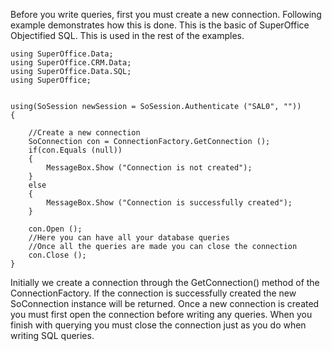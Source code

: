 <properties date="2016-05-10"
SortOrder="12"
/>

 

Before you write queries, first you must create a new connection. Following example demonstrates how this is done.  This is the basic of SuperOffice Objectified SQL. This is used in the rest of the examples.

```
using SuperOffice.Data;
using SuperOffice.CRM.Data;
using SuperOffice.Data.SQL;
using SuperOffice;
 
 
using(SoSession newSession = SoSession.Authenticate ("SAL0", ""))
{
                              
    //Create a new connection
    SoConnection con = ConnectionFactory.GetConnection ();
    if(con.Equals (null))
    {
        MessageBox.Show ("Connection is not created");
    }
    else
    {
        MessageBox.Show ("Connection is successfully created");
    }
 
    con.Open ();
    //Here you can have all your database queries
    //Once all the queries are made you can close the connection
    con.Close ();
}
```

 

Initially we create a connection through the GetConnection() method of the ConnectionFactory. If the connection is successfully created the new SoConnection instance will be returned. Once a new connection is created you must first open the connection before writing any queries. When you finish with querying you must close the connection just as you do when writing SQL queries. 

